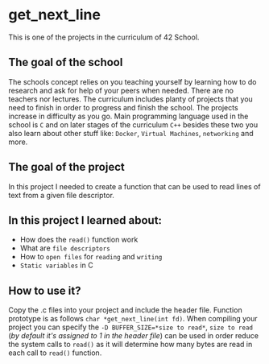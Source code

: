 # get_next_line
This is one of the projects in the curriculum of 42 School.

## The goal of the school
The schools concept relies on you teaching yourself by learning how to do research and ask for help of your peers when needed. There are no teachers nor lectures. The curriculum includes planty of projects that you need to finish in order to progress and finish the school. The projects increase in difficulty as you go. Main programming language used in the school is `C` and on later stages of the curriculum `C++` besides these two you also learn about other stuff like: `Docker`, `Virtual Machines`, `networking` and more.

## The goal of the project
In this project I needed to create a function that can be used to read lines of text from a given file descriptor.

## In this project I learned about:
  - How does the `read()` function work
  - What are `file descriptors`
  - How to `open files` for `reading` and `writing`
  - `Static variables` in C
  
## How to use it?
Copy the .c files into your project and include the header file. Function prototype is as follows `char *get_next_line(int fd)`. When compiling your project you can specify the `-D BUFFER_SIZE=*size to read*`, `size to read` (*by default it's assigned to 1 in the header file*) can be used in order reduce the system calls to `read()` as it will determine how many bytes are read in each call to `read()` function.
